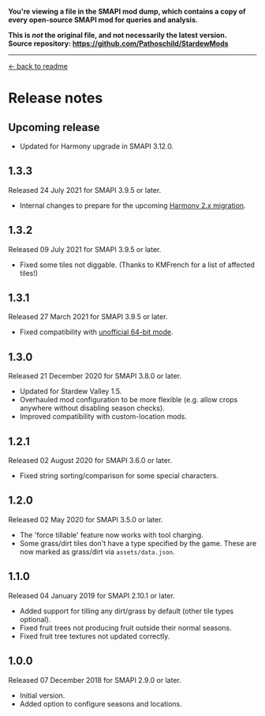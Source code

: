 **You're viewing a file in the SMAPI mod dump, which contains a copy of every open-source SMAPI mod
for queries and analysis.**

**This is _not_ the original file, and not necessarily the latest version.**  
**Source repository: https://github.com/Pathoschild/StardewMods**

----

[← back to readme](README.md)

# Release notes
## Upcoming release
* Updated for Harmony upgrade in SMAPI 3.12.0.

## 1.3.3
Released 24 July 2021 for SMAPI 3.9.5 or later.

* Internal changes to prepare for the upcoming [Harmony 2.x migration](https://stardewvalleywiki.com/Modding:Migrate_to_Harmony_2.0).

## 1.3.2
Released 09 July 2021 for SMAPI 3.9.5 or later.

* Fixed some tiles not diggable. (Thanks to KMFrench for a list of affected tiles!)

## 1.3.1
Released 27 March 2021 for SMAPI 3.9.5 or later.

* Fixed compatibility with [unofficial 64-bit mode](https://stardewvalleywiki.com/Modding:Migrate_to_64-bit_on_Windows).

## 1.3.0
Released 21 December 2020 for SMAPI 3.8.0 or later.

* Updated for Stardew Valley 1.5.
* Overhauled mod configuration to be more flexible (e.g. allow crops anywhere without disabling season checks).
* Improved compatibility with custom-location mods.

## 1.2.1
Released 02 August 2020 for SMAPI 3.6.0 or later.

* Fixed string sorting/comparison for some special characters.

## 1.2.0
Released 02 May 2020 for SMAPI 3.5.0 or later.

* The 'force tillable' feature now works with tool charging.
* Some grass/dirt tiles don't have a type specified by the game. These are now marked as grass/dirt via `assets/data.json`.

## 1.1.0
Released 04 January 2019 for SMAPI 2.10.1 or later.

* Added support for tilling any dirt/grass by default (other tile types optional).
* Fixed fruit trees not producing fruit outside their normal seasons.
* Fixed fruit tree textures not updated correctly.

## 1.0.0
Released 07 December 2018 for SMAPI 2.9.0 or later.

* Initial version.
* Added option to configure seasons and locations.
